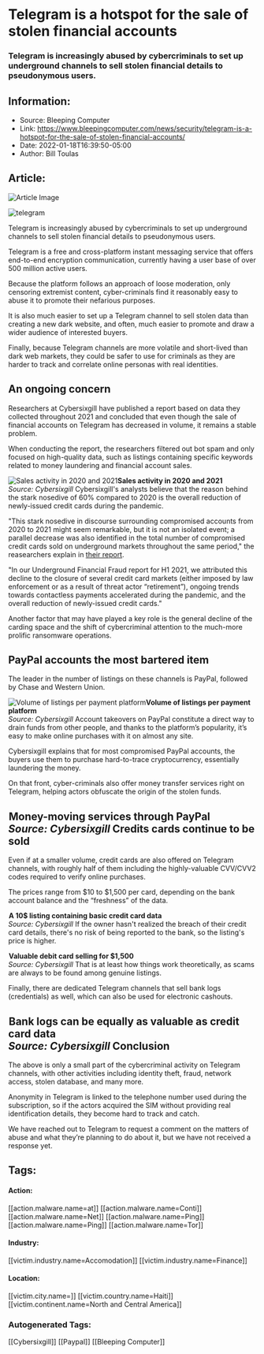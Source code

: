 # Telegram is a hotspot for the sale of stolen financial accounts
### Telegram is increasingly abused by cybercriminals to set up underground channels to sell stolen financial details to pseudonymous users.

## Information:
+ Source: Bleeping Computer
+ Link: https://www.bleepingcomputer.com/news/security/telegram-is-a-hotspot-for-the-sale-of-stolen-financial-accounts/
+ Date: 2022-01-18T16:39:50-05:00
+ Author: Bill Toulas


## Article:
![Article Image](https://www.bleepstatic.com/content/hl-images/2021/12/08/Telegram.jpg)

![telegram](https://www.bleepstatic.com/content/hl-images/2021/12/08/Telegram.jpg?rand=2144238031)


Telegram is increasingly abused by cybercriminals to set up underground channels to sell stolen financial details to pseudonymous users.


Telegram is a free and cross-platform instant messaging service that offers end-to-end encryption communication, currently having a user base of over 500 million active users.


Because the platform follows an approach of loose moderation, only censoring extremist content, cyber-criminals find it reasonably easy to abuse it to promote their nefarious purposes.


It is also much easier to set up a Telegram channel to sell stolen data than creating a new dark website, and often, much easier to promote and draw a wider audience of interested buyers.


Finally, because Telegram channels are more volatile and short-lived than dark web markets, they could be safer to use for criminals as they are harder to track and correlate online personas with real identities.


An ongoing concern
------------------


Researchers at Cybersixgill have published a report based on data they collected throughout 2021 and concluded that even though the sale of financial accounts on Telegram has decreased in volume, it remains a stable problem.


When conducting the report, the researchers filtered out bot spam and only focused on high-quality data, such as listings containing specific keywords related to money laundering and financial account sales.



![Sales activity in 2020 and 2021](https://www.bleepstatic.com/images/news/u/1220909/Diagrams/telegram-sales.jpg)**Sales activity in 2020 and 2021**  
*Source: Cybersixgill*
Cybersixgill's analysts believe that the reason behind the stark nosedive of 60% compared to 2020 is the overall reduction of newly-issued credit cards during the pandemic.


"This stark nosedive in discourse surrounding compromised accounts from 2020 to 2021 might seem remarkable, but it is not an isolated event; a parallel decrease was also identified in the total number of compromised credit cards sold on underground markets throughout the same period," the reasearchers explain in [their report](http://www.cybersixgill.com/blog/telegram-a-cybercriminal-hotspot-compromised-financial-accounts/).


"In our Underground Financial Fraud report for H1 2021, we attributed this decline to the closure of several credit card markets (either imposed by law enforcement or as a result of threat actor “retirement”), ongoing trends towards contactless payments accelerated during the pandemic, and the overall reduction of newly-issued credit cards."


Another factor that may have played a key role is the general decline of the carding space and the shift of cybercriminal attention to the much-more prolific ransomware operations.


PayPal accounts the most bartered item
--------------------------------------


The leader in the number of listings on these channels is PayPal, followed by Chase and Western Union.



![Volume of listings per payment platform](https://www.bleepstatic.com/images/news/u/1220909/Diagrams/paypal.jpg)**Volume of listings per payment platform**  
*Source: Cybersixgill*
Account takeovers on PayPal constitute a direct way to drain funds from other people, and thanks to the platform’s popularity, it’s easy to make online purchases with it on almost any site.


Cybersixgill explains that for most compromised PayPal accounts, the buyers use them to purchase hard-to-trace cryptocurrency, essentially laundering the money.


On that front, cyber-criminals also offer money transfer services right on Telegram, helping actors obfuscate the origin of the stolen funds.



![Money-moving services through PayPal](data:image/gif;base64,R0lGODlhAQABAAAAACH5BAEKAAEALAAAAAABAAEAAAICTAEAOw==)**Money-moving services through PayPal**  
*Source: Cybersixgill*
Credits cards continue to be sold
---------------------------------


Even if at a smaller volume, credit cards are also offered on Telegram channels, with roughly half of them including the highly-valuable CVV/CVV2 codes required to verify online purchases.


The prices range from $10 to $1,500 per card, depending on the bank account balance and the “freshness” of the data. 



![A 10$ listing containing basic credit card data](data:image/gif;base64,R0lGODlhAQABAAAAACH5BAEKAAEALAAAAAABAAEAAAICTAEAOw==)**A 10$ listing containing basic credit card data**  
*Source: Cybersixgill*
If the owner hasn't realized the breach of their credit card details, there's no risk of being reported to the bank, so the listing's price is higher.



![Valuable debit card selling for $1,500](data:image/gif;base64,R0lGODlhAQABAAAAACH5BAEKAAEALAAAAAABAAEAAAICTAEAOw==)**Valuable debit card selling for $1,500**  
*Source: Cybersixgill*
That is at least how things work theoretically, as scams are always to be found among genuine listings.


Finally, there are dedicated Telegram channels that sell bank logs (credentials) as well, which can also be used for electronic cashouts.



![Bank logs can be equally as valuable as credit card data](data:image/gif;base64,R0lGODlhAQABAAAAACH5BAEKAAEALAAAAAABAAEAAAICTAEAOw==)**Bank logs can be equally as valuable as credit card data**  
*Source: Cybersixgill*
Conclusion
----------


The above is only a small part of the cybercriminal activity on Telegram channels, with other activities including identity theft, fraud, network access, stolen database, and many more.


Anonymity in Telegram is linked to the telephone number used during the subscription, so if the actors acquired the SIM without providing real identification details, they become hard to track and catch.


We have reached out to Telegram to request a comment on the matters of abuse and what they’re planning to do about it, but we have not received a response yet.





## Tags:

#### Action:
[[action.malware.name=at]] [[action.malware.name=Conti]] [[action.malware.name=Net]] [[action.malware.name=Ping]] [[action.malware.name=Ping]] [[action.malware.name=Tor]]

#### Industry:
[[victim.industry.name=Accomodation]] [[victim.industry.name=Finance]]

#### Location:
[[victim.city.name=]] [[victim.country.name=Haiti]] [[victim.continent.name=North and Central America]]

### Autogenerated Tags:
[[Cybersixgill]] [[Paypal]] [[Bleeping Computer]]

